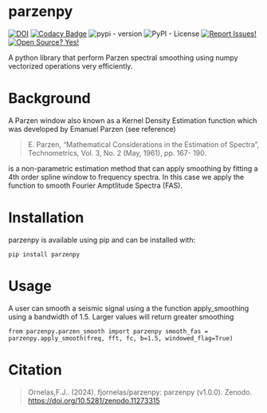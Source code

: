 # parzenpy

[![DOI](https://zenodo.org/badge/DOI/10.5281/zenodo.11273315.svg)](https://doi.org/10.5281/zenodo.11273315)
[![Codacy Badge](https://app.codacy.com/project/badge/Grade/54d26dbfd8fb4a9d902081a8c7f74807)](https://app.codacy.com/gh/fjornelas/parzenpy/dashboard?utm_source=gh&utm_medium=referral&utm_content=&utm_campaign=Badge_grade)
![pypi - version](https://img.shields.io/pypi/v/parzenpy)
![PyPI - License](https://img.shields.io/pypi/l/parzenpy)
[![Report Issues!](https://img.shields.io/badge/Report%20Issues-Here-1abc9c.svg)](https://github.com/fjornelas/parzenpy/issues)
[![Open Source?
Yes!](https://img.shields.io/badge/Open%20Source-Yes-green.svg)](https://github.com/fjornelas/parzenpy)

A python library that perform Parzen spectral smoothing using numpy vectorized operations very efficiently.

# Background

A Parzen window also known as a Kernel Density Estimation function which was developed by Emanuel Parzen (see reference)

> E. Parzen, “Mathematical Considerations in the Estimation of Spectra”, Technometrics, Vol. 3, No. 2 (May, 1961), pp. 167-    190.

is a non-parametric estimation method that can apply smoothing by fitting a 4th order spline window to frequency spectra. In this case we apply the function to smooth Fourier Amptlitude Spectra (FAS).

# Installation
parzenpy is available using pip and can be installed with:

`pip install parzenpy`

# Usage

A user can smooth a seismic signal using a the function apply_smoothing using a bandwidth of 1.5. Larger values will return greater smoothing

`from parzenpy.parzen_smooth import parzenpy
smooth_fas = parzenpy.apply_smooth(freq, fft, fc, b=1.5, windowed_flag=True)`

# Citation

>Ornelas,F.J.. (2024). fjornelas/parzenpy: parzenpy (v1.0.0). Zenodo. https://doi.org/10.5281/zenodo.11273315

